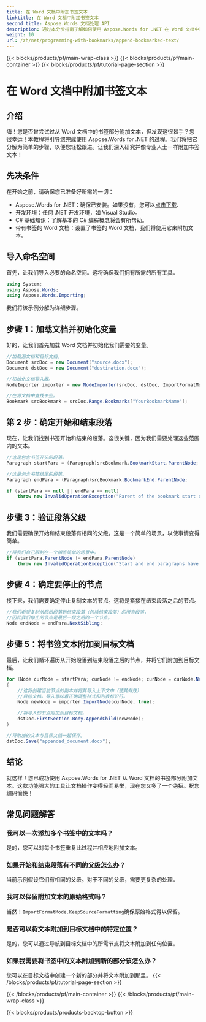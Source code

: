 ```yaml
---
title: 在 Word 文档中附加书签文本
linktitle: 在 Word 文档中附加书签文本
second_title: Aspose.Words 文档处理 API
description: 通过本分步指南了解如何使用 Aspose.Words for .NET 在 Word 文档中附加书签文本。非常适合开发人员。
weight: 10
url: /zh/net/programming-with-bookmarks/append-bookmarked-text/
---
```


{{< blocks/products/pf/main-wrap-class >}}
{{< blocks/products/pf/main-container >}}
{{< blocks/products/pf/tutorial-page-section >}}

# 在 Word 文档中附加书签文本

## 介绍

嗨！您是否曾尝试过从 Word 文档中的书签部分附加文本，但发现这很棘手？您很幸运！本教程将引导您完成使用 Aspose.Words for .NET 的过程。我们将把它分解为简单的步骤，以便您轻松跟进。让我们深入研究并像专业人士一样附加书签文本！

## 先决条件

在开始之前，请确保您已准备好所需的一切：

-  Aspose.Words for .NET：确保已安装。如果没有，您可以[点击下载](https://releases.aspose.com/words/net/).
- 开发环境：任何 .NET 开发环境，如 Visual Studio。
- C# 基础知识：了解基本的 C# 编程概念将会有所帮助。
- 带有书签的 Word 文档：设置了书签的 Word 文档，我们将使用它来附加文本。

## 导入命名空间

首先，让我们导入必要的命名空间。这将确保我们拥有所需的所有工具。

```csharp
using System;
using Aspose.Words;
using Aspose.Words.Importing;
```

我们将该示例分解为详细步骤。

## 步骤 1：加载文档并初始化变量

好的，让我们首先加载 Word 文档并初始化我们需要的变量。

```csharp
//加载源文档和目标文档。
Document srcDoc = new Document("source.docx");
Document dstDoc = new Document("destination.docx");

//初始化文档导入器。
NodeImporter importer = new NodeImporter(srcDoc, dstDoc, ImportFormatMode.KeepSourceFormatting);

//在源文档中查找书签。
Bookmark srcBookmark = srcDoc.Range.Bookmarks["YourBookmarkName"];
```

## 第 2 步：确定开始和结束段落

现在，让我们找到书签开始和结束的段落。这很关键，因为我们需要处理这些范围内的文本。

```csharp
//这是包含书签开头的段落。
Paragraph startPara = (Paragraph)srcBookmark.BookmarkStart.ParentNode;

//这是包含书签结尾的段落。
Paragraph endPara = (Paragraph)srcBookmark.BookmarkEnd.ParentNode;

if (startPara == null || endPara == null)
    throw new InvalidOperationException("Parent of the bookmark start or end is not a paragraph, cannot handle this scenario yet.");
```

## 步骤 3：验证段落父级

我们需要确保开始和结束段落有相同的父级。这是一个简单的场景，以使事情变得简单。

```csharp
//将我们自己限制在一个相当简单的场景中。
if (startPara.ParentNode != endPara.ParentNode)
    throw new InvalidOperationException("Start and end paragraphs have different parents, cannot handle this scenario yet.");
```

## 步骤 4：确定要停止的节点

接下来，我们需要确定停止复制文本的节点。这将是紧接在结束段落之后的节点。

```csharp
//我们希望复制从起始段落到结束段落（包括结束段落）的所有段落，
//因此我们停止的节点是最后一段之后的一个节点。
Node endNode = endPara.NextSibling;
```

## 步骤 5：将书签文本附加到目标文档

最后，让我们循环遍历从开始段落到结束段落之后的节点，并将它们附加到目标文档。

```csharp
for (Node curNode = startPara; curNode != endNode; curNode = curNode.NextSibling)
{
    //这将创建当前节点的副本并将其导入上下文中（使其有效）
    //目标文档。导入意味着正确调整样式和列表标识符。
    Node newNode = importer.ImportNode(curNode, true);

    //将导入的节点附加到目标文档。
    dstDoc.FirstSection.Body.AppendChild(newNode);
}

//将附加的文本与目标文档一起保存。
dstDoc.Save("appended_document.docx");
```

## 结论

就这样！您已成功使用 Aspose.Words for .NET 从 Word 文档的书签部分附加文本。这款功能强大的工具让文档操作变得轻而易举，现在您又多了一个绝招。祝您编码愉快！

## 常见问题解答

### 我可以一次添加多个书签中的文本吗？
是的，您可以对每个书签重复此过程并相应地附加文本。

### 如果开始和结束段落有不同的父级怎么办？
当前示例假设它们有相同的父级。对于不同的父级，需要更复杂的处理。

### 我可以保留附加文本的原始格式吗？
当然！`ImportFormatMode.KeepSourceFormatting`确保原始格式得以保留。

### 是否可以将文本附加到目标文档中的特定位置？
是的，您可以通过导航到目标文档中的所需节点将文本附加到任何位置。

### 如果我需要将书签中的文本附加到新的部分该怎么办？
您可以在目标文档中创建一个新的部分并将文本附加到那里。
{{< /blocks/products/pf/tutorial-page-section >}}

{{< /blocks/products/pf/main-container >}}
{{< /blocks/products/pf/main-wrap-class >}}

{{< blocks/products/products-backtop-button >}}
